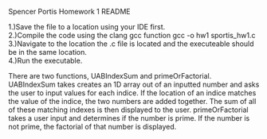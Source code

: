 Spencer Portis
Homework 1 README

1.)Save the file to a location using your IDE first.  
2.)Compile the code using the clang gcc function 
            gcc -o hw1 sportis_hw1.c
3.)Navigate to the location the .c file is located and the executeable should be in the same location.  
4.)Run the executable.  

There are two functions, UABIndexSum and primeOrFactorial.  UABIndexSum takes creates an 1D array out of an inputted number and asks the user to input values for each indice.  If the location of an indice matches the value of the indice, the two numbers are added together.  The sum of all of these matching indexes is then displayed to the user.  primeOrFactorial takes a user input and determines if the number is prime.  If the number is not prime, the factorial of that number is displayed.  
